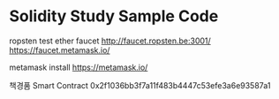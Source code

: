 # Solidity Study Sample Code


ropsten test ether faucet
 http://faucet.ropsten.be:3001/
 https://faucet.metamask.io/

metamask install
 https://metamask.io/


책경품 Smart Contract
0x2f1036bb3f7a11f483b4447c53efe3a6e93587a1




